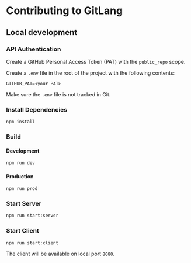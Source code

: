 # Contributing to GitLang

## Local development

### API Authentication

Create a GitHub Personal Access Token (PAT) with the `public_repo` scope.

Create a `.env` file in the root of the project with the following contents:

```env
GITHUB_PAT=<your PAT>
```

Make sure the `.env` file is not tracked in Git.

### Install Dependencies

```sh
npm install
```

### Build

#### Development

```sh
npm run dev
```

#### Production

```sh
npm run prod
```

### Start Server

```sh
npm run start:server
```

### Start Client

```sh
npm run start:client
```

The client will be available on local port `8080`.
